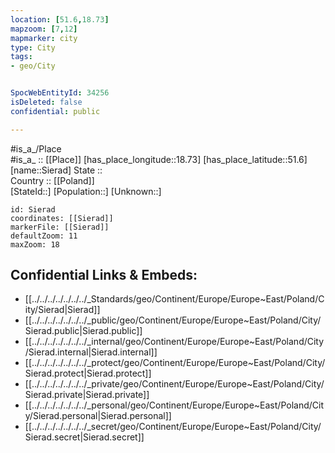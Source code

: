 ```yaml
---
location: [51.6,18.73] 
mapzoom: [7,12] 
mapmarker: city 
type: City
tags:
- geo/City


SpocWebEntityId: 34256
isDeleted: false
confidential: public

---
```

#is_a_/Place  
#is_a_ :: [[Place]] 
[has_place_longitude::18.73] 
[has_place_latitude::51.6] 
[name::Sierad] 
State ::  
Country :: [[Poland]]  
[StateId::] 
[Population::] 
[Unknown::] 


```leaflet
id: Sierad
coordinates: [[Sierad]] 
markerFile: [[Sierad]] 
defaultZoom: 11 
maxZoom: 18
```


## Confidential Links & Embeds: 
- [[../../../../../../../_Standards/geo/Continent/Europe/Europe~East/Poland/City/Sierad|Sierad]] 
- [[../../../../../../../_public/geo/Continent/Europe/Europe~East/Poland/City/Sierad.public|Sierad.public]] 
- [[../../../../../../../_internal/geo/Continent/Europe/Europe~East/Poland/City/Sierad.internal|Sierad.internal]] 
- [[../../../../../../../_protect/geo/Continent/Europe/Europe~East/Poland/City/Sierad.protect|Sierad.protect]] 
- [[../../../../../../../_private/geo/Continent/Europe/Europe~East/Poland/City/Sierad.private|Sierad.private]] 
- [[../../../../../../../_personal/geo/Continent/Europe/Europe~East/Poland/City/Sierad.personal|Sierad.personal]] 
- [[../../../../../../../_secret/geo/Continent/Europe/Europe~East/Poland/City/Sierad.secret|Sierad.secret]] 
